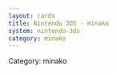 ```yaml
---
layout: cards
title: Nintendo 3DS - minako
system: nintendo-3ds
category: minako
---
```

<div class="alert alert-secondary mb-4"><span class="i18n innerHTML-category">Category: </span><span class="i18n innerHTML-cat-minako">minako</span></div>
